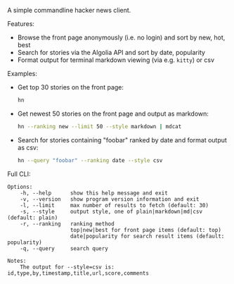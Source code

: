 A simple commandline hacker news client.

Features:
* Browse the front page anonymously (i.e. no login) and sort by new, hot, best
* Search for stories via the Algolia API and sort by date, popularity
* Format output for terminal markdown viewing (via e.g. `kitty`) or csv

Examples:
* Get top 30 stories on the front page:

  ```sh
  hn
  ```
  
* Get newest 50 stories on the front page and output as markdown:

  ```sh
  hn --ranking new --limit 50 --style markdown | mdcat
  ```
  
* Search for stories containing "foobar" ranked by date and format output as csv:

  ```sh
  hn --query "foobar" --ranking date --style csv
  ```

Full CLI:
```
Options:
    -h, --help      show this help message and exit
    -v, --version   show program version information and exit
    -l, --limit     max number of results to fetch (default: 30)
    -s, --style     output style, one of plain|markdown|md|csv (default: plain)
    -r, --ranking   ranking method
                    top|new|best for front page items (default: top)
                    date|popularity for search result items (default: popularity)
    -q, --query     search query

Notes:
	The output for --style=csv is: id,type,by,timestamp,title,url,score,comments
```
